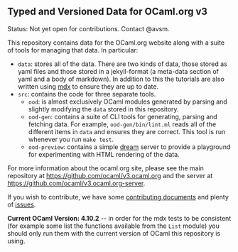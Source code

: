 Typed and Versioned Data for OCaml.org v3
-----------------------------------------

Status: Not yet open for contributions. Contact @avsm.

This repository contains data for the OCaml.org website along with a suite of
tools for managing that data. In particular:

 - `data`: stores all of the data. There are two kinds of data, those stored as yaml files and those stored in a jekyll-format (a meta-data section of yaml and a body of markdown). In addition to this the tutorials are also written using [mdx](https://github.com/realworldocaml/mdx) to ensure they are up to date.
 - `src`: contains the code for three separate tools.
   + `ood`: is almost exclusively OCaml modules generated by parsing and slightly modifying the `data` stored in this repository.
   + `ood-gen`: contains a suite of CLI tools for generating, parsing and fetching data. For example, `ood-gen/bin/lint.ml` reads all of the different items in `data` and ensures they are correct. This tool is run whenever you run `make test`.
   + `ood-preview`: contains a simple [dream](https://github.com/aantron/dream) server to provide a playground for experimenting with HTML rendering of the data.

For more information about the ocaml.org site, please see the main repository
at <https://github.com/ocaml/v3.ocaml.org> and the server at <https://github.com/ocaml/v3.ocaml.org-server>.

If you wish to contribute, we have some [contributing documents](./CONTRIBUTING.md) and plenty of [issues](https://github.com/ocaml/ood/issues).

**Current OCaml Version: 4.10.2** -- in order for the mdx tests to be consistent (for example some list the functions available from the `List` module) you should only run them with the current version of OCaml this repository is using. 

